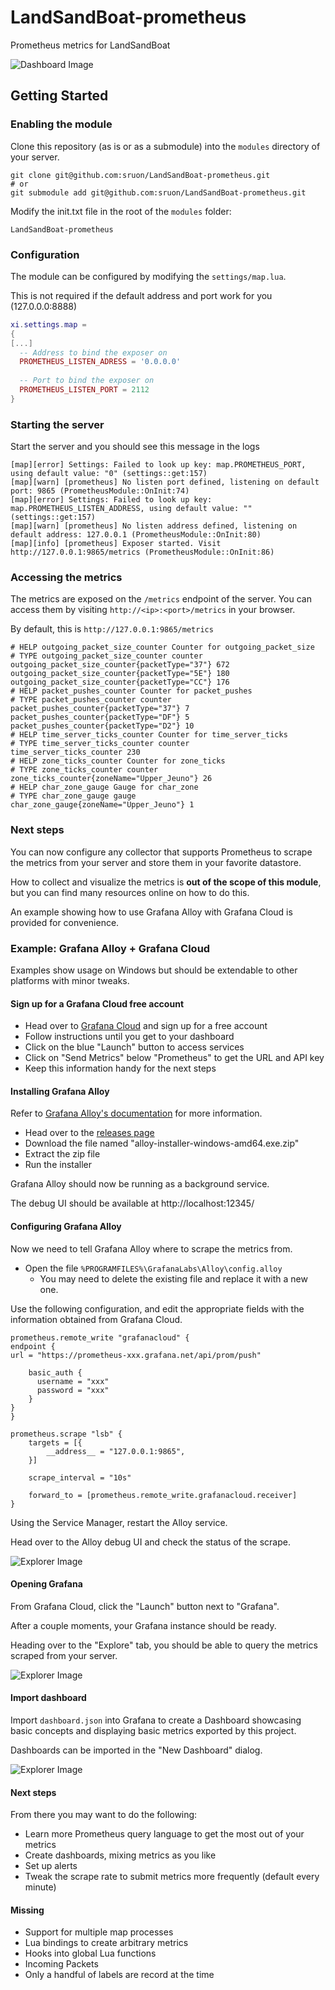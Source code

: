 # LandSandBoat-prometheus
Prometheus metrics for LandSandBoat

![Dashboard Image](static/dashboard.png)

## Getting Started
### Enabling the module
Clone this repository (as is or as a submodule) into the `modules` directory of your server.

```
git clone git@github.com:sruon/LandSandBoat-prometheus.git
# or
git submodule add git@github.com:sruon/LandSandBoat-prometheus.git
```
Modify the init.txt file in the root of the `modules` folder:

```
LandSandBoat-prometheus
```

### Configuration
The module can be configured by modifying the `settings/map.lua`.

This is not required if the default address and port work for you (127.0.0.0:8888)

```lua
xi.settings.map =
{
[...]
  -- Address to bind the exposer on
  PROMETHEUS_LISTEN_ADRESS = '0.0.0.0'
  
  -- Port to bind the exposer on
  PROMETHEUS_LISTEN_PORT = 2112
}
```

### Starting the server
Start the server and you should see this message in the logs

```
[map][error] Settings: Failed to look up key: map.PROMETHEUS_PORT, using default value: "0" (settings::get:157)
[map][warn] [prometheus] No listen port defined, listening on default port: 9865 (PrometheusModule::OnInit:74)
[map][error] Settings: Failed to look up key: map.PROMETHEUS_LISTEN_ADDRESS, using default value: "" (settings::get:157)
[map][warn] [prometheus] No listen address defined, listening on default address: 127.0.0.1 (PrometheusModule::OnInit:80)
[map][info] [prometheus] Exposer started. Visit http://127.0.0.1:9865/metrics (PrometheusModule::OnInit:86)
```  

### Accessing the metrics

The metrics are exposed on the `/metrics` endpoint of the server. You can access them by visiting `http://<ip>:<port>/metrics` in your browser.

By default, this is `http://127.0.0.1:9865/metrics`

```  
# HELP outgoing_packet_size_counter Counter for outgoing_packet_size
# TYPE outgoing_packet_size_counter counter
outgoing_packet_size_counter{packetType="37"} 672
outgoing_packet_size_counter{packetType="5E"} 180
outgoing_packet_size_counter{packetType="CC"} 176
# HELP packet_pushes_counter Counter for packet_pushes
# TYPE packet_pushes_counter counter
packet_pushes_counter{packetType="37"} 7
packet_pushes_counter{packetType="DF"} 5
packet_pushes_counter{packetType="D2"} 10
# HELP time_server_ticks_counter Counter for time_server_ticks
# TYPE time_server_ticks_counter counter
time_server_ticks_counter 230
# HELP zone_ticks_counter Counter for zone_ticks
# TYPE zone_ticks_counter counter
zone_ticks_counter{zoneName="Upper_Jeuno"} 26
# HELP char_zone_gauge Gauge for char_zone
# TYPE char_zone_gauge gauge
char_zone_gauge{zoneName="Upper_Jeuno"} 1
```

### Next steps

You can now configure any collector that supports Prometheus to scrape the metrics from your server and store them in your favorite datastore.

How to collect and visualize the metrics is **out of the scope of this module**, but you can find many resources online on how to do this.

An example showing how to use Grafana Alloy with Grafana Cloud is provided for convenience.

### Example: Grafana Alloy + Grafana Cloud
Examples show usage on Windows but should be extendable to other platforms with minor tweaks.

#### Sign up for a Grafana Cloud free account
- Head over to [Grafana Cloud](https://grafana.com/products/cloud/) and sign up for a free account
- Follow instructions until you get to your dashboard
- Click on the blue "Launch" button to access services
- Click on "Send Metrics" below "Prometheus" to get the URL and API key
- Keep this information handy for the next steps

#### Installing Grafana Alloy

Refer to [Grafana Alloy's documentation](https://grafana.com/docs/grafana-cloud/agent/installation/) for more information.

- Head over to the [releases page](https://github.com/grafana/alloy/releases)
- Download the file named "alloy-installer-windows-amd64.exe.zip"
- Extract the zip file
- Run the installer

Grafana Alloy should now be running as a background service.

The debug UI should be available at http://localhost:12345/

#### Configuring Grafana Alloy
Now we need to tell Grafana Alloy where to scrape the metrics from.

- Open the file `%PROGRAMFILES%\GrafanaLabs\Alloy\config.alloy`
  - You may need to delete the existing file and replace it with a new one.

Use the following configuration, and edit the appropriate fields with the information obtained from Grafana Cloud.
```
prometheus.remote_write "grafanacloud" {
endpoint {
url = "https://prometheus-xxx.grafana.net/api/prom/push"

    basic_auth {
      username = "xxx"
      password = "xxx"
    }
}
}

prometheus.scrape "lsb" {
    targets = [{
        __address__ = "127.0.0.1:9865",
    }]
    
    scrape_interval = "10s"
    
    forward_to = [prometheus.remote_write.grafanacloud.receiver]
}
```

Using the Service Manager, restart the Alloy service.

Head over to the Alloy debug UI and check the status of the scrape.

![Explorer Image](static/alloy.png)

#### Opening Grafana

From Grafana Cloud, click the "Launch" button next to "Grafana".

After a couple moments, your Grafana instance should be ready.

Heading over to the "Explore" tab, you should be able to query the metrics scraped from your server.

![Explorer Image](static/explorer.png)

#### Import dashboard
Import `dashboard.json` into Grafana to create a Dashboard showcasing basic concepts and displaying basic metrics exported by this project.

Dashboards can be imported in the "New Dashboard" dialog.

![Explorer Image](static/import.png)

#### Next steps
From there you may want to do the following:
- Learn more Prometheus query language to get the most out of your metrics
- Create dashboards, mixing metrics as you like
- Set up alerts
- Tweak the scrape rate to submit metrics more frequently (default every minute)

#### Missing
- Support for multiple map processes
- Lua bindings to create arbitrary metrics
- Hooks into global Lua functions
- Incoming Packets
- Only a handful of labels are record at the time
